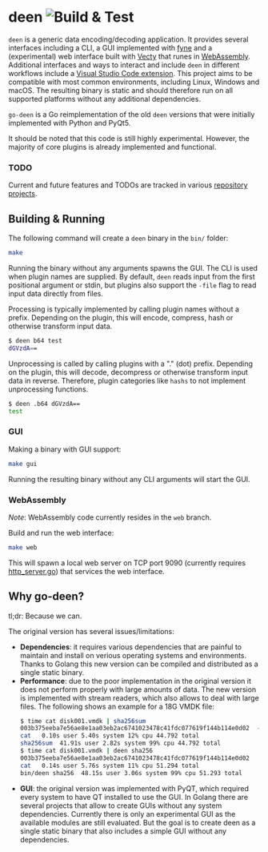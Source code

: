 # deen ![Build & Test](https://github.com/takeshixx/go-deen/workflows/Build%20&%20Test/badge.svg?branch=master)

`deen` is a generic data encoding/decoding application. It provides several interfaces including a CLI, a GUI implemented with [fyne](https://github.com/fyne-io/fyne) and a (experimental) web interface built with [Vecty](https://github.com/hexops/vecty) that runes in [WebAssembly](https://de.wikipedia.org/wiki/WebAssembly). Additional interfaces and ways to interact and include `deen` in different workflows include a [Visual Studio Code extension](https://github.com/takeshixx/go-deen/tree/master/extras/vscode-deen). This project aims to be compatible with most common environments, including Linux, Windows and macOS. The resulting binary is static and should therefore run on all supported platforms without any additional dependencies.

`go-deen` is a Go reimplementation of the old `deen` versions that were initially implemented with Python and PyQt5.

It should be noted that this code is still highly experimental. However, the majority of core plugins is already implemented and functional.

### TODO

Current and future features and TODOs are tracked in various [repository projects](https://github.com/takeshixx/go-deen/projects).

## Building & Running

The following command will create a `deen` binary in the `bin/` folder:

```bash
make
```

Running the binary without any arguments spawns the GUI. The CLI is used when plugin names are supplied. By default, `deen` reads input from the first positional argument or stdin, but plugins also support the `-file` flag to read input data directly from files.

Processing is typically implemented by calling plugin names without a prefix. Depending on the plugin, this will encode, compress, hash or otherwise transform input data.

```bash
$ deen b64 test
dGVzdA==
```

Unprocessing is called by calling plugins with a "." (dot) prefix. Depending on the plugin, this will decode, decompress or otherwise transform input data in reverse. Therefore, plugin categories like `hashs` to not implement unprocessing functions.

```bash
$ deen .b64 dGVzdA==
test
```

### GUI

Making a binary with GUI support:

```bash
make gui
```

Running the resulting binary without any CLI arguments will start the GUI.

### WebAssembly

*Note*: WebAssembly code currently resides in the `web` branch.

Build and run the web interface:

```bash
make web
```

This will spawn a local web server on TCP port 9090 (currently requires [http_server.go](https://github.com/takeshixx/tools/blob/master/net/daemons/http_server.go)) that services the web interface.

## Why go-deen?

tl;dr: Because we can.

The original version has several issues/limitations:

* **Dependencies**: it requires various dependencies that are painful to maintain and install on verious operating systems and environments. Thanks to Golang this new version can be compiled and distributed as a single static binary.
* **Performance**: due to the poor implementation in the original version it does not perform properly with large amounts of data. The new version is implemented with stream readers, which also allows to deal with large files. The following shows an example for a 18G VMDK file:
    ```bash
    $ time cat disk001.vmdk | sha256sum
    003b375eeba7e56ae8e1aa03eb2ac6741023478c41fdc077619f144b114e0d02  -
    cat   0.10s user 5.40s system 12% cpu 44.792 total
    sha256sum  41.91s user 2.82s system 99% cpu 44.792 total
    $ time cat disk001.vmdk | deen sha256
    003b375eeba7e56ae8e1aa03eb2ac6741023478c41fdc077619f144b114e0d02
    cat   0.14s user 5.76s system 11% cpu 51.294 total
    bin/deen sha256  48.15s user 3.06s system 99% cpu 51.293 total
    ```
* **GUI**: the original version was implemented with PyQT, which required every system to have QT installed to use the GUI. In Golang there are several projects that allow to create GUIs without any system dependencies. Currently there is only an experimental GUI as the available modules are still evaluated. But the goal is to create deen as a single static binary that also includes a simple GUI without any dependencies.